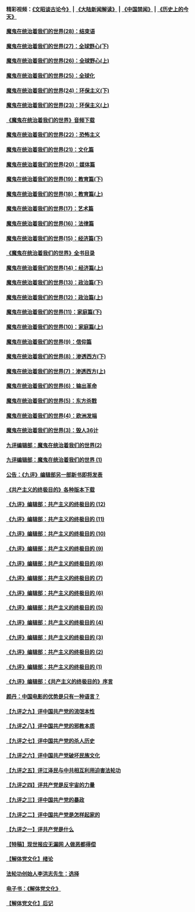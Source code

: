 #### 精彩视频：[《文昭谈古论今》](https://github.com/gfw-breaker/wenzhao) | [《大陆新闻解读》](https://github.com/gfw-breaker/ntdtv-comedy) | [《中国禁闻》](https://github.com/gfw-breaker/ntdtv-news) | [《历史上的今天》](https://github.com/gfw-breaker/today-in-history) 

#### [魔鬼在统治着我们的世界(28)：结束语](../pages/nsc422/n10936246.md?t=02031451) 

#### [魔鬼在统治着我们的世界(27)：全球野心(下)](../pages/nsc422/n10928319.md?t=02031451) 

#### [魔鬼在统治着我们的世界(26)：全球野心(上)](../pages/nsc422/n10900318.md?t=02031451) 

#### [魔鬼在统治着我们的世界(25)：全球化](../pages/nsc422/n10788205.md?t=02031451) 

#### [魔鬼在统治着我们的世界(24)：环保主义(下)](../pages/nsc422/n10695307.md?t=02031451) 

#### [魔鬼在统治着我们的世界(23)：环保主义(上)](../pages/nsc422/n10688613.md?t=02031451) 

#### [《魔鬼在统治着我们的世界》音频下载](../pages/nsc422/n10635553.md?t=02031451) 

#### [魔鬼在统治着我们的世界(22)：恐怖主义](../pages/nsc422/n10614727.md?t=02031451) 

#### [魔鬼在统治着我们的世界(21)：文化篇](../pages/nsc422/n10597706.md?t=02031451) 

#### [魔鬼在统治着我们的世界(20)：媒体篇](../pages/nsc422/n10586579.md?t=02031451) 

#### [魔鬼在统治着我们的世界(19)：教育篇(下)](../pages/nsc422/n10564808.md?t=02031451) 

#### [魔鬼在统治着我们的世界(18)：教育篇(上)](../pages/nsc422/n10526970.md?t=02031451) 

#### [魔鬼在统治着我们的世界(17)：艺术篇](../pages/nsc422/n10499093.md?t=02031451) 

#### [魔鬼在统治着我们的世界(16)：法律篇](../pages/nsc422/n10485969.md?t=02031451) 

#### [魔鬼在统治着我们的世界(15)：经济篇(下)](../pages/nsc422/n10469975.md?t=02031451) 

#### [《魔鬼在统治着我们的世界》全书目录](../pages/nsc422/n10464261.md?t=02031451) 

#### [魔鬼在统治着我们的世界(14)：经济篇(上)](../pages/nsc422/n10457370.md?t=02031451) 

#### [魔鬼在统治着我们的世界(13)：政治篇(下)](../pages/nsc422/n10448270.md?t=02031451) 

#### [魔鬼在统治着我们的世界(12)：政治篇(上)](../pages/nsc422/n10444576.md?t=02031451) 

#### [魔鬼在统治着我们的世界(11)：家庭篇(下)](../pages/nsc422/n10440961.md?t=02031451) 

#### [魔鬼在统治着我们的世界(10)：家庭篇(上)](../pages/nsc422/n10435448.md?t=02031451) 

#### [魔鬼在统治着我们的世界(9)：信仰篇](../pages/nsc422/n10432159.md?t=02031451) 

#### [魔鬼在统治着我们的世界(8)：渗透西方(下)](../pages/nsc422/n10429603.md?t=02031451) 

#### [魔鬼在统治着我们的世界(7)：渗透西方(上)](../pages/nsc422/n10426013.md?t=02031451) 

#### [魔鬼在统治着我们的世界(6)：输出革命](../pages/nsc422/n10421536.md?t=02031451) 

#### [魔鬼在统治着我们的世界(5)：东方杀戮](../pages/nsc422/n10417707.md?t=02031451) 

#### [魔鬼在统治着我们的世界(4)：欧洲发端](../pages/nsc422/n10414890.md?t=02031451) 

#### [魔鬼在统治着我们的世界(3)：毁人36计](../pages/nsc422/n10411583.md?t=02031451) 

#### [九评编辑部：魔鬼在统治着我们的世界(2)](../pages/nsc422/n10410036.md?t=02031451) 

#### [九评编辑部：魔鬼在统治着我们的世界 (1)](../pages/nsc422/n10406825.md?t=02031451) 

#### [公告：《九评》编辑部另一部新书即将发表](../pages/nsc422/n10405104.md?t=02031451) 

#### [《共产主义的终极目的》各种版本下载](../pages/nsc422/n10022138.md?t=02031451) 

#### [《九评》编辑部：共产主义的终极目的 (12)](../pages/nsc422/n9933272.md?t=02031451) 

#### [《九评》编辑部：共产主义的终极目的 (11)](../pages/nsc422/n9924973.md?t=02031451) 

#### [《九评》编辑部：共产主义的终极目的 (10)](../pages/nsc422/n9920883.md?t=02031451) 

#### [《九评》编辑部：共产主义的终极目的 (9)](../pages/nsc422/n9916363.md?t=02031451) 

#### [《九评》编辑部：共产主义的终极目的 (8)](../pages/nsc422/n9912488.md?t=02031451) 

#### [《九评》编辑部：共产主义的终极目的 (7)](../pages/nsc422/n9901176.md?t=02031451) 

#### [《九评》编辑部：共产主义的终极目的 (6)](../pages/nsc422/n9899359.md?t=02031451) 

#### [《九评》编辑部：共产主义的终极目的 (5)](../pages/nsc422/n9893174.md?t=02031451) 

#### [《九评》编辑部：共产主义的终极目的 (4)](../pages/nsc422/n9891246.md?t=02031451) 

#### [《九评》编辑部：共产主义的终极目的 (3)](../pages/nsc422/n9879879.md?t=02031451) 

#### [《九评》编辑部：共产主义的终极目的 (2)](../pages/nsc422/n9876205.md?t=02031451) 

#### [《九评》编辑部：共产主义的终极目的 (1)](../pages/nsc422/n9865857.md?t=02031451) 

#### [《九评》编辑部：《共产主义的终极目的》序言](../pages/nsc422/n9862666.md?t=02031451) 

#### [颜丹：中国电影的优势是只有一种语言？](../pages/nsc422/n9583062.md?t=02031451) 

#### [【九评之九】评中国共产党的流氓本性](../pages/nsc422/n737542.md?t=02031451) 

#### [【九评之八】评中国共产党的邪教本质](../pages/nsc422/n735942.md?t=02031451) 

#### [【九评之七】评中国共产党的杀人历史](../pages/nsc422/n733806.md?t=02031451) 

#### [【九评之六】评中国共产党破坏民族文化](../pages/nsc422/n731667.md?t=02031451) 

#### [【九评之五】评江泽民与中共相互利用迫害法轮功](../pages/nsc422/n730058.md?t=02031451) 

#### [【九评之四】评共产党是反宇宙的力量](../pages/nsc422/n727814.md?t=02031451) 

#### [【九评之三】评中国共产党的暴政](../pages/nsc422/n725597.md?t=02031451) 

#### [【九评之二】评中国共产党是怎样起家的](../pages/nsc422/n723946.md?t=02031451) 

#### [【九评之一】评共产党是什么](../pages/nsc422/n722529.md?t=02031451) 

#### [【特稿】现世报应无漏网 人做恶都得偿](../pages/nsc422/n4215167.md?t=02031451) 

#### [【解体党文化】绪论](../pages/nsc422/n1449356.md?t=02031451) 

#### [法轮功创始人李洪志先生：选择](../pages/nsc422/n3580738.md?t=02031451) 

#### [电子书：《解体党文化》](../pages/nsc422/n1573484.md?t=02031451) 

#### [【解体党文化】后记](../pages/nsc422/n1531999.md?t=02031451) 

